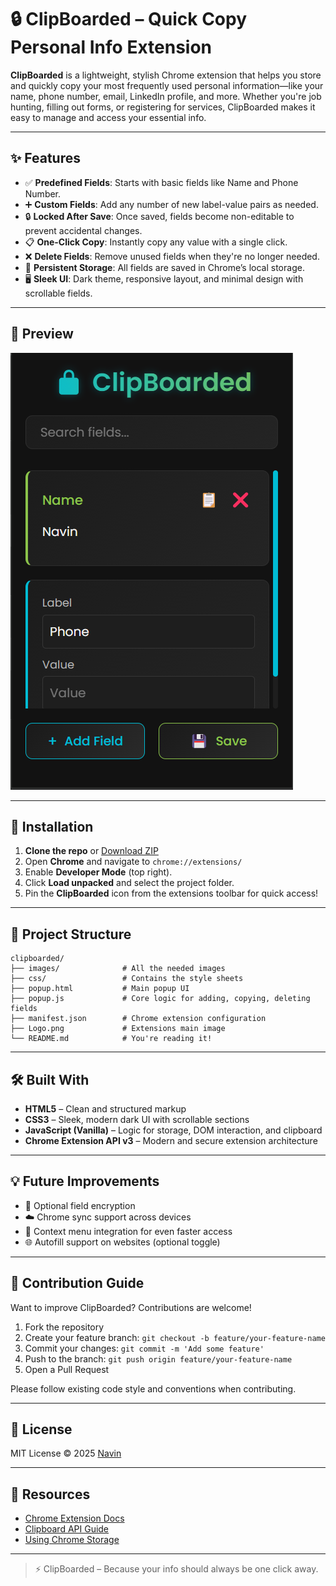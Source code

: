 # 🔒 ClipBoarded – Quick Copy Personal Info Extension

**ClipBoarded** is a lightweight, stylish Chrome extension that helps you store and quickly copy your most frequently used personal information—like your name, phone number, email, LinkedIn profile, and more. Whether you're job hunting, filling out forms, or registering for services, ClipBoarded makes it easy to manage and access your essential info.

---

## ✨ Features

- ✅ **Predefined Fields**: Starts with basic fields like Name and Phone Number.
- ➕ **Custom Fields**: Add any number of new label-value pairs as needed.
- 🔒 **Locked After Save**: Once saved, fields become non-editable to prevent accidental changes.
- 📋 **One-Click Copy**: Instantly copy any value with a single click.
- ❌ **Delete Fields**: Remove unused fields when they're no longer needed.
- 💾 **Persistent Storage**: All fields are saved in Chrome’s local storage.
- 🖥️ **Sleek UI**: Dark theme, responsive layout, and minimal design with scrollable fields.

---

## 📸 Preview

![ClipBoarded Preview](images/preview.png)  

---

## 🚀 Installation

1. **Clone the repo** or [Download ZIP](https://github.com/NavinSubramanian/Clipboarded/archive/refs/heads/main.zip)
2. Open **Chrome** and navigate to `chrome://extensions/`
3. Enable **Developer Mode** (top right).
4. Click **Load unpacked** and select the project folder.
5. Pin the **ClipBoarded** icon from the extensions toolbar for quick access!

---

## 📁 Project Structure

```
clipboarded/
├── images/              # All the needed images
├── css/                 # Contains the style sheets
├── popup.html           # Main popup UI
├── popup.js             # Core logic for adding, copying, deleting fields
├── manifest.json        # Chrome extension configuration
├── Logo.png             # Extensions main image
└── README.md            # You're reading it!
```

---

## 🛠️ Built With

- **HTML5** – Clean and structured markup  
- **CSS3** – Sleek, modern dark UI with scrollable sections  
- **JavaScript (Vanilla)** – Logic for storage, DOM interaction, and clipboard  
- **Chrome Extension API v3** – Modern and secure extension architecture

---

## 💡 Future Improvements

- 🔐 Optional field encryption  
- ☁️ Chrome sync support across devices  
- 🧹 Context menu integration for even faster access  
- 🌐 Autofill support on websites (optional toggle)

---

## 🤝 Contribution Guide

Want to improve ClipBoarded? Contributions are welcome!

1. Fork the repository  
2. Create your feature branch: `git checkout -b feature/your-feature-name`  
3. Commit your changes: `git commit -m 'Add some feature'`  
4. Push to the branch: `git push origin feature/your-feature-name`  
5. Open a Pull Request

Please follow existing code style and conventions when contributing.

---

## 📄 License

MIT License © 2025 [Navin](https://github.com/NavinSubramanian/)

---

## 🔗 Resources

- [Chrome Extension Docs](https://developer.chrome.com/docs/extensions/mv3/)
- [Clipboard API Guide](https://developer.mozilla.org/en-US/docs/Web/API/Clipboard_API)
- [Using Chrome Storage](https://developer.chrome.com/docs/extensions/reference/storage/)

---

> ⚡ ClipBoarded – Because your info should always be one click away.

